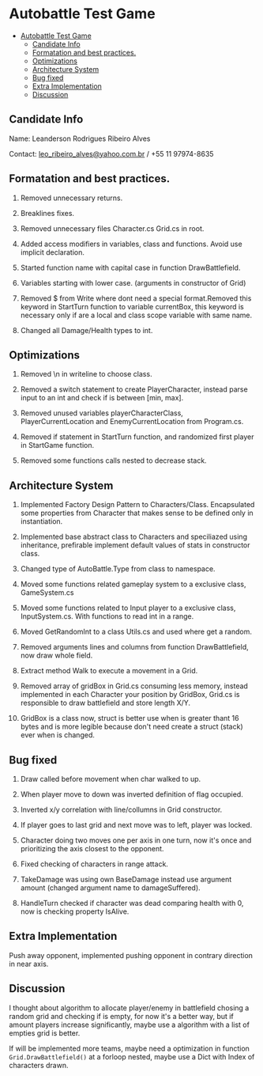 # Autobattle Test Game

- [Autobattle Test Game](#autobattle-test-game)
  - [Candidate Info](#candidate-info)
  - [Formatation and best practices.](#formatation-and-best-practices)
  - [Optimizations](#optimizations)
  - [Architecture System](#architecture-system)
  - [Bug fixed](#bug-fixed)
  - [Extra Implementation](#extra-implementation)
  - [Discussion](#discussion)

## Candidate Info
Name: Leanderson Rodrigues Ribeiro Alves

Contact: leo_ribeiro_alves@yahoo.com.br / +55 11 97974-8635

## Formatation and best practices.
1. Removed unnecessary returns.

1. Breaklines fixes.

1. Removed unnecessary files Character.cs Grid.cs in root.

1. Added access modifiers in variables, class and functions. Avoid use implicit declaration.

1. Started function name with capital case in function DrawBattlefield.

1. Variables starting with lower case. (arguments in constructor of Grid)

1. Removed $ from Write where dont need a special format.Removed this keyword in StartTurn function to variable currentBox, this keyword is necessary only if are a local and class scope variable with same name.

1. Changed all Damage/Health types to int.

## Optimizations
1. Removed \n in writeline to choose class.

1. Removed a switch statement to create PlayerCharacter, instead parse input to an int and check if is between [min, max].

1. Removed unused variables playerCharacterClass, PlayerCurrentLocation and EnemyCurrentLocation 
from Program.cs.

1. Removed if statement in StartTurn function, and randomized first player in StartGame function.

1. Removed some functions calls nested to decrease stack.

## Architecture System
1. Implemented Factory Design Pattern to Characters/Class. Encapsulated some properties from Character that makes sense to be defined only in instantiation.

1. Implemented base abstract class to Characters and speciliazed using inheritance, prefirable implement default values of stats in constructor class.

1. Changed type of AutoBattle.Type from class to namespace.

1. Moved some functions related gameplay system to a exclusive class, GameSystem.cs

1. Moved some functions related to Input player to a exclusive class, InputSystem.cs. With functions to read int in a range.

1. Moved GetRandomInt to a class Utils.cs and used where get a random.

1. Removed arguments lines and columns from function DrawBattlefield, now draw whole field.

1. Extract method Walk to execute a movement in a Grid.

1. Removed array of gridBox in Grid.cs consuming less memory, instead implemented in each Character your position by GridBox, Grid.cs is responsible to draw battlefield and store length X/Y.

1. GridBox is a class now, struct is better use when is greater thant 16 bytes and is more legible because don't need create a struct (stack) ever when is changed.

## Bug fixed
1. Draw called before movement when char walked to up.

1. When player move to down was inverted definition of flag occupied.

1. Inverted x/y correlation with line/collumns in Grid constructor.

1. If player goes to last grid and next move was to left, player was locked.

1. Character doing two moves one per axis in one turn, now it's once and prioritizing the axis closest to the opponent.

1. Fixed checking of characters in range attack.

1. TakeDamage was using own BaseDamage instead use argument amount (changed argument name to damageSuffered).

1. HandleTurn checked if character was dead comparing health with 0, now is checking property IsAlive.

## Extra Implementation
Push away opponent, implemented pushing opponent in contrary direction in near axis.

## Discussion
I thought about algorithm to allocate player/enemy in battlefield chosing a random grid and checking if is empty, for now it's a better way, but if amount players increase significantly, maybe use a algorithm with a list of empties grid is better.

If will be implemented more teams, maybe need a optimization in function `Grid.DrawBattlefield()` at a forloop nested, maybe use a Dict with Index of characters drawn.